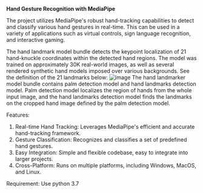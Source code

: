 **Hand Gesture Recognition with MediaPipe**

The project utilizes MediaPipe's robust hand-tracking capabilities to detect and classify various hand gestures in real-time. This can be used in a variety of applications such as virtual controls, sign language recognition, and interactive gaming.

The hand landmark model bundle detects the keypoint localization of 21 hand-knuckle coordinates within the detected hand regions. The model was trained on approximately 30K real-world images, as well as several rendered synthetic hand models imposed over various backgrounds. See the definition of the 21 landmarks below:
![image](https://github.com/user-attachments/assets/80113028-47a6-4b1e-9bf5-54414f932da0)
The hand landmarker model bundle contains palm detection model and hand landmarks detection model. Palm detection model localizes the region of hands from the whole input image, and the hand landmarks detection model finds the landmarks on the cropped hand image defined by the palm detection model.

Features:
1. Real-time Hand Tracking: Leverages MediaPipe's efficient and accurate hand-tracking framework.
2. Gesture Classification: Recognizes and classifies a set of predefined hand gestures.
3. Easy Integration: Simple and flexible codebase, easy to integrate into larger projects.
4. Cross-Platform: Runs on multiple platforms, including Windows, MacOS, and Linux.

Requirement:
Use python 3.7
